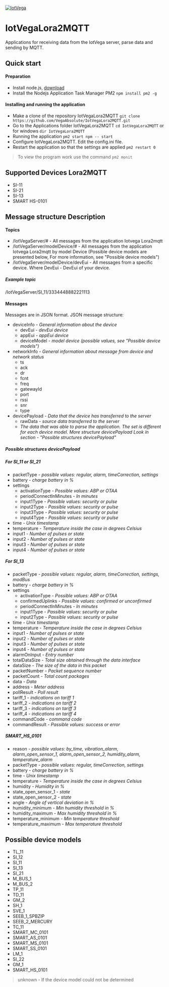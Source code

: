 [![IotVega](http://iotvega.com/images/logo.png)](http://iotvega.com)
# IotVegaLora2MQTT
Applications for receiving data from the IotVega server, parse data and sending by MQTT.
## Quick start
#### Preparation
- Install node.js, [download](https://nodejs.org/en/download/)
- Install the Nodejs Application Task Manager PM2 `npm install pm2 -g`
#### Installing and running the application
- Make a clone of the repository IotVegaLora2MQTT `git clone https://github.com/VegaAbsolute/IotVegaLora2MQTT.git`
- Go to the Applications folder IotVegaLora2MQTT `cd IotVegaLora2MQTT` or for windows `dir IotVegaLora2MQTT`
- Running the application `pm2 start npm -- start`
- Configure IotVegaLora2MQTT. Edit the config.ini file.
- Restart the application so that the settings are applied `pm2 restart 0`
> To view the program work use the command `pm2 monit`
## Supported Devices Lora2MQTT
- SI-11
- SI-21
- SI-13
- SMART HS-0101
## Message structure Description
#### Topics
- /IotVegaServer/# - All messages from the application Iotvega Lora2mqtt
- /IotVegaServer/modelDevice/# - All messages from the application Iotvega Lora2mqtt by model Device (Possible device models are presented below, For more information, see "Possible device models")
- /IotVegaServer/modelDevice/devEui - All messages from a specific device. Where DevEui - DevEui of your device.
##### Example topic
/IotVegaServer/SI_11/3334448882221113
#### Messages  
Messages are in JSON format.
JSON message structure:
- deviceInfo *- General information about the device*
  - devEui *- devEui device*
  - appEui *- appEui device*
  - deviceModel *- model device (possible values, see "Possible device models")*
- networkInfo *- General information about message from device and network status*
  - ts
  - ack
  - dr
  - fcnt
  - freq
  - gatewayId
  - port
  - rssi
  - snr
  - type
- devicePayload *- Data that the device has transferred to the server*
  - rawData *- source data transferred to the server*
  - *The data that was able to parse the application. The set is different for each device model. More structure devicePayload Look in section - "Possible structures devicePayload"*
##### Possible structures devicePayload
##### For SI_11 or SI_21
- packetType *- possible values: regular, alarm, timeCorrection, settings*
- battery *- charge battery in %*
- settings
  - activationType *- Possible values: ABP or OTAA*
  - periodConnectInMinutes *- In minutes*
  - input1Type *- Passible values: security or pulse*
  - input2Type *- Passible values: security or pulse*
  - input3Type *- Passible values: security or pulse*
  - input4Type *- Passible values: security or pulse*
- time *- Unix timestamp*
- temperature *- Temperature inside the case in degrees Celsius*
- input1 *- Number of pulses or state*
- input2 *- Number of pulses or state*
- input3 *- Number of pulses or state*
- input4 *- Number of pulses or state*
##### For SI_13
- packetType *- possible values: regular, alarm, timeCorrection, settings, modBus*
- battery *- charge battery in %*
- settings
  - activationType *- Possible values: ABP or OTAA*
  - confirmedUplinks *- Possible values: confirmed or unconfirmed*
  - periodConnectInMinutes *- In minutes*
  - input1Type *- Passible values: security or pulse*
  - input2Type *- Passible values: security or pulse*
- time *- Unix timestamp*
- temperature *- Temperature inside the case in degrees Celsius*
- input1 *- Number of pulses or state*
- input2 *- Number of pulses or state*
- input3 *- Number of pulses or state*
- input4 *- Number of pulses or state*
- alarmOnInput *- Entry number*
- totalDataSize *- Total size obtained through the data interface*
- dataSize *- The size of the data in this packet*
- packetNumber *- Packet sequence number*
- packetCount *- Total count packages*
- data *- Data*
- address *- Meter address*
- pollResult *- Poll result*
- tariff_1 *- indications on tariff 1*
- tariff_2 *- indications on tariff 2*
- tariff_3 *- indications on tariff 3*
- tariff_4 *- indications on tariff 4*
- commandCode *- command code*
- commandResult *- Passible values: success or error*
##### SMART_HS_0101
- reason *- possible values: by_time, vibration_alarm, alarm_open_sensor_1, alarm_open_sensor_2, humidity_alarm, temperature_alarm*
- packetType *- possible values: regular, timeCorrection, settings*
- battery *- charge battery in %*
- time *- Unix timestamp*
- temperature *- Temperature inside the case in degrees Celsius*
- humidity *- Humidity in %*
- state_open_sensor_1 *- state*
- state_open_sensor_2 *- state*
- angle *- Angle of vertical deviation in %*
- humidity_minimum *- Min humidity threshold in %*
- humidity_maximum *- Max humidity threshold in %*
- temperature_minimum *- Min temperature threshold*
- temperature_maximum *- Max temperature threshold*
## Possible device models
- TL_11
- SI_12
- SI_11
- SI_13
- SI_21
- M_BUS_1
- M_BUS_2
- TP_11
- TD_11
- GM_2
- SH_1
- SVE_1
- SEEB_1_SPBZIP
- SEEB_2_MERCURY
- TC_11
- SMART_MC_0101
- SMART_AS_0101
- SMART_MS_0101
- SMART_SS_0101
- LM_1
- SI_22
- GM_1
- SMART_HS_0101
> unknown - If the device model could not be determined
